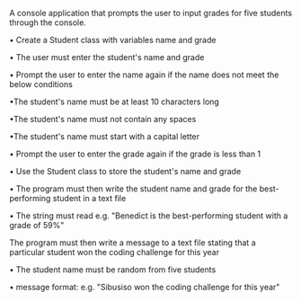 A console application that prompts the user to input grades for five students through the console.

• Create a Student class with variables name and grade

• The user must enter the student's name and grade

• Prompt the user to enter the name again if the name does not meet the below conditions

•The student's name must be at least 10 characters long

•The student's name must not contain any spaces

•The student's name must start with a capital letter

• Prompt the user to enter the grade again if the grade is less than 1

• Use the Student class to store the student's name and grade

• The program must then write the student name and grade for the best-performing student in a text file

• The string must read e.g. "Benedict is the best-performing student with a grade of 59%"

The program must then write a message to a text file stating that a particular student won the coding challenge for this year

• The student name must be random from five students

• message format: e.g. "Sibusiso won the coding challenge for this year"
